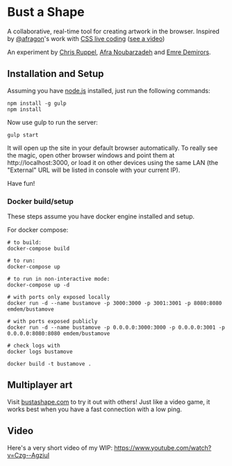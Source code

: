 # Bust a Shape

A collaborative, real-time tool for creating artwork in the browser. Inspired by [@afragon](https://twitter.com/afragon)'s work with [CSS live coding](https://www.youtube.com/watch?v=MrYOnQTXWzs) ([see a video](https://www.youtube.com/watch?v=ztwSAZ7lJg8))

An experiment by [Chris Ruppel](https://github.com/rupl), [Afra Noubarzadeh](https://github.com/afragon) and [Emre Demirors](https://github.com/emdem).

## Installation and Setup

Assuming you have [node.js](https://nodejs.org) installed, just run the following commands:

```
npm install -g gulp
npm install
```

Now use gulp to run the server:

```
gulp start
```

It will open up the site in your default browser automatically. To really see the magic, open other browser windows and point them at http://localhost:3000, or load it on other devices using the same LAN (the "External" URL will be listed in console with your current IP).

Have fun!

### Docker build/setup

These steps assume you have docker engine installed and setup.

For docker compose:

```
# to build:
docker-compose build

# to run:
docker-compose up

# to run in non-interactive mode:
docker-compose up -d
```

```
# with ports only exposed locally
docker run -d --name bustamove -p 3000:3000 -p 3001:3001 -p 8080:8080 emdem/bustamove

# with ports exposed publicly
docker run -d --name bustamove -p 0.0.0.0:3000:3000 -p 0.0.0.0:3001 -p 0.0.0.0:8080:8080 emdem/bustamove

# check logs with
docker logs bustamove
```

```
docker build -t bustamove .
```


## Multiplayer art

Visit [bustashape.com](http://www.bustashape.com) to try it out with others! Just like a video game, it works best when you have a fast connection with a low ping.

## Video

Here's a very short video of my WIP: https://www.youtube.com/watch?v=Czg--AgziuI
